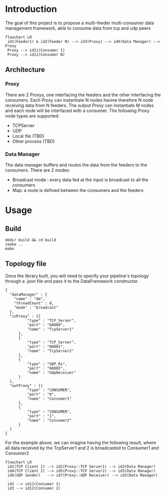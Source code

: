 # Introduction
The goal of this project is to propose a multi-feeder multi-consumer data management framework, able to consume data from tcp and udp peers

```mermaid
flowchart LR
 id1(Feeder1) & id2(Feeder N) --> id3(Proxy) --> id4(Data Manager) --> Proxy
 Proxy --> id11(Consumer 1)
 Proxy --> id12(Consumer N)
```

## Architecture

### Proxy
There are 2 Proxys, one interfacing the feeders and the other interfacing the consumers.
Each Proxy can instantiate N nodes havine therefore N node receiving data from N feeders.
The output Proxy can instantiate M nodes and each node will be interfaced with a consumer.
The following Proxy node types are supported:
* TCPServer
* UDP
* Local file (TBD)
* Other process (TBD)

### Data Manager

The data manager buffers and routes the data from the feeders to the consumers. There are 2 modes:

* Broadcast mode : every data fed at the input is broadcast to all the consumers
* Map: a route is defined between the consumers and the feeders


# Usage

## Build
```
mkdir build && cd build
cmake ..
make
```
## Topology file

Once the library built, you will need to specify your pipeline's topology through a .json file and pass it to the DataFramework constructor.
```
{
  "dataManager" : {
    "name" : "dm",
    "threadCount" : 8,
    "mode" : "broadcast"
  },
  "inProxy" : [{
          "type" : "TCP_Server",
          "port" : "60000",
          "name" : "TcpServer1"
      },
      {
          "type" : "TCP_Server",
          "port" : "60001",
          "name" : "TcpServer2"
      },
      {
          "type" : "UDP_Rx",
          "port" : "60002",
          "name" : "UdpReceiver"
      }
  ],
  "outProxy" : [{
          "type" : "CONSUMER",
          "port" : "0",
          "name" : "Consumer1"
      },
      {
          "type" : "CONSUMER",
          "port" : "1",
          "name" : "Consumer2"
      }
  ]
}
```

For the example above, we can imagine having the following result, where all data received by the TcpServer1 and 2 is broadcasted to Consumer1 and Consumer2

```mermaid
flowchart LR
 id1(TCP Client 1) --> id2(Proxy::TCP Server1) --> id3(Data Manager)
 id4(TCP Client 2) --> id5(Proxy::TCP Server2) --> id3(Data Manager)
 id6(UDP Sender)   --> id7(Proxy::UDP Receiver) --> id3(Data Manager)

 id3 --> id11(Consumer 1)
 id3 --> id12(Consumer 2)
```
